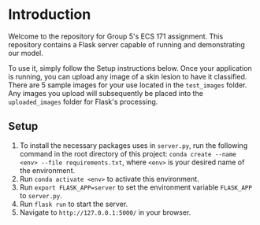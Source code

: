 # Introduction 
Welcome to the repository for Group 5's ECS 171 assignment. This repository contains a Flask server capable of running and demonstrating our model. 

To use it, simply follow the Setup instructions below. Once your application is running, you can upload any image of a skin lesion to have it classified. There are 5 sample images for your use located in the `test_images` folder. Any images you upload will subsequently be placed into the `uploaded_images` folder for Flask's processing. 

## Setup 
1. To install the necessary packages uses in `server.py`, run the following command in the root directory of this project: `conda create --name <env> --file requirements.txt`, where `<env>` is your desired name of the environment. 
2. Run `conda activate <env>` to activate this environment. 
3. Run `export FLASK_APP=server` to set the environment variable `FLASK_APP` to `server.py`. 
4. Run `flask run` to start the server. 
5. Navigate to `http://127.0.0.1:5000/` in your browser. 
